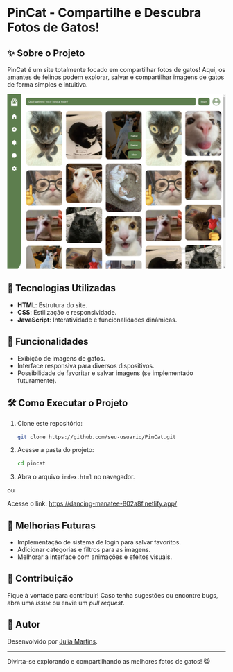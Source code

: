 # PinCat - Compartilhe e Descubra Fotos de Gatos!

## ✨ Sobre o Projeto
PinCat é um site totalmente focado em compartilhar fotos de gatos! Aqui, os amantes de felinos podem explorar, salvar e compartilhar imagens de gatos de forma simples e intuitiva.

![Tela inicial](/img/2025-03-04%20(1).png)

## 📝 Tecnologias Utilizadas
- **HTML**: Estrutura do site.
- **CSS**: Estilização e responsividade.
- **JavaScript**: Interatividade e funcionalidades dinâmicas.

## 📖 Funcionalidades
- Exibição de imagens de gatos.
- Interface responsiva para diversos dispositivos.
- Possibilidade de favoritar e salvar imagens (se implementado futuramente).

## 🛠 Como Executar o Projeto
1. Clone este repositório:
   ```sh
   git clone https://github.com/seu-usuario/PinCat.git
   ```
2. Acesse a pasta do projeto:
   ```sh
   cd pincat
   ```
3. Abra o arquivo `index.html` no navegador.

ou

Acesse o link: https://dancing-manatee-802a8f.netlify.app/

## 🌟 Melhorias Futuras
- Implementação de sistema de login para salvar favoritos.
- Adicionar categorias e filtros para as imagens.
- Melhorar a interface com animações e efeitos visuais.

## 👥 Contribuição
Fique à vontade para contribuir! Caso tenha sugestões ou encontre bugs, abra uma _issue_ ou envie um _pull request_.

## 👤 Autor
Desenvolvido por [Julia Martins](https://github.com/juh-mm).

---
Divirta-se explorando e compartilhando as melhores fotos de gatos! 😺


